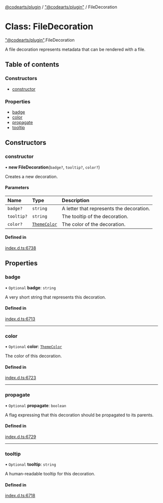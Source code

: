 [@codearts/plugin](../README.md) / ["@codearts/plugin"](../modules/_codearts_plugin_.md) / FileDecoration

# Class: FileDecoration

["@codearts/plugin"](../modules/_codearts_plugin_.md).FileDecoration

A file decoration represents metadata that can be rendered with a file.

## Table of contents

### Constructors

- [constructor](codearts_plugin_.FileDecoration.md#constructor)

### Properties

- [badge](codearts_plugin_.FileDecoration.md#badge)
- [color](codearts_plugin_.FileDecoration.md#color)
- [propagate](codearts_plugin_.FileDecoration.md#propagate)
- [tooltip](codearts_plugin_.FileDecoration.md#tooltip)

## Constructors

### constructor

• **new FileDecoration**(`badge?`, `tooltip?`, `color?`)

Creates a new decoration.

#### Parameters

| Name | Type | Description |
| :------ | :------ | :------ |
| `badge?` | `string` | A letter that represents the decoration. |
| `tooltip?` | `string` | The tooltip of the decoration. |
| `color?` | [`ThemeColor`](codearts_plugin_.ThemeColor.md) | The color of the decoration. |

#### Defined in

[index.d.ts:6738](https://github.com/huaweicloud/cloudide-plugin-api/blob/03b481c/index.d.ts#L6738)

## Properties

### badge

• `Optional` **badge**: `string`

A very short string that represents this decoration.

#### Defined in

[index.d.ts:6713](https://github.com/huaweicloud/cloudide-plugin-api/blob/03b481c/index.d.ts#L6713)

___

### color

• `Optional` **color**: [`ThemeColor`](codearts_plugin_.ThemeColor.md)

The color of this decoration.

#### Defined in

[index.d.ts:6723](https://github.com/huaweicloud/cloudide-plugin-api/blob/03b481c/index.d.ts#L6723)

___

### propagate

• `Optional` **propagate**: `boolean`

A flag expressing that this decoration should be
propagated to its parents.

#### Defined in

[index.d.ts:6729](https://github.com/huaweicloud/cloudide-plugin-api/blob/03b481c/index.d.ts#L6729)

___

### tooltip

• `Optional` **tooltip**: `string`

A human-readable tooltip for this decoration.

#### Defined in

[index.d.ts:6718](https://github.com/huaweicloud/cloudide-plugin-api/blob/03b481c/index.d.ts#L6718)
